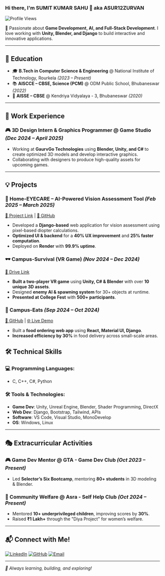 ### Hi there, I'm **SUMIT KUMAR SAHU** 👋 aka **ASUR12ZURVAN**

![Profile Views](https://komarev.com/ghpvc/?username=ASUR12ZURVAN&color=blue)

🚀 Passionate about **Game Development, AI, and Full-Stack Development**. I love working with **Unity, Blender, and Django** to build interactive and innovative applications. 

---
## 🏫 Education
- 🎓 **B.Tech in Computer Science & Engineering** @ National Institute of Technology, Rourkela *(2023 – Present)*  
- 📚 **AISCCE – CBSE, Science (PCM)** @ ODM Public School, Bhubaneswar *(2022)*  
- 🏅 **AISSE – CBSE** @ Kendriya Vidyalaya - 3, Bhubaneswar *(2020)*

---
## 💼 Work Experience

### 🎮 3D Design Intern & Graphics Programmer @ Game Studio *(Dec 2024 – April 2025)*
- Working at **GaurvGo Technologies** using **Blender, Unity, and C#** to create optimized 3D models and develop interactive graphics.
- Collaborating with designers to produce high-quality assets for upcoming games.

---
## 💡 Projects

### 🔬 Home-EYECARE – AI-Powered Vision Assessment Tool *(Feb 2025 – March 2025)*
[🔗 Project Link](https://home-eyecare-1.onrender.com) | [📂 GitHub](https://github.com/ASUR12ZURVAN/HACKINNO-PRACTICAL)
- Developed a **Django-based** web application for vision assessment using pixel-based diopter calculations.
- **Optimized UI & backend** for a **40% UX improvement** and **25% faster computation**.
- Deployed on **Render** with **99.9% uptime**.

### 🕶️ Campus-Survival (VR Game) *(Nov 2024 – Dec 2024)*
[📂 Drive Link](https://drive.google.com/file/d/1pjcIg3MzFh-rV3kWl9zKz447sOTWfmmO/view)
- **Built a two-player VR game** using **Unity, C# & Blender** with over **10 unique 3D assets**.
- Designed **enemy AI & spawning system** for 30+ objects at runtime.
- **Presented at College Fest** with **500+ participants**.

### 🍔 Campus-Eats *(Sep 2024 – Oct 2024)*
[📂 GitHub](https://github.com/ASUR12ZURVAN/HACKINNO-PRACTICAL) | [🌐 Live Demo](https://asur12zurvan.github.io/HACKINNO-PRACTICAL/)
- Built a **food ordering web app** using **React, Material UI, Django**.
- **Increased efficiency by 30%** in food delivery across small-scale areas.


## 🛠️ Technical Skills

### 💻 Programming Languages:
- C, C++, C#, Python

### 🛠️ Tools & Technologies:
- **Game Dev**: Unity, Unreal Engine, Blender, Shader Programming, DirectX
- **Web Dev**: Django, Bootstrap, Tailwind, APIs
- **Software**: VS Code, Visual Studio, MonoDevelop
- **OS**: Windows, Linux

---
## 🎭 Extracurricular Activities

### 🎮 Game Dev Mentor @ GTA - Game Dev Club *(Oct 2023 – Present)*
- Led **Selector’s Six Bootcamp**, mentoring **80+ students** in 3D modeling & Blender.

### 🤝 Community Welfare @ Asra - Self Help Club *(Oct 2024 – Present)*
- Mentored **10+ underprivileged children**, improving scores by **30%**.
- Raised **₹1 Lakh+** through the "Diya Project" for women’s welfare.

---
## 📬 Connect with Me!
[![LinkedIn](https://img.shields.io/badge/LinkedIn-0077B5?style=for-the-badge&logo=linkedin&logoColor=white)](https://www.linkedin.com/in/sumit-kumar-sahu-81446b295/) 
[![GitHub](https://img.shields.io/badge/GitHub-181717?style=for-the-badge&logo=github&logoColor=white)](https://github.com/ASUR12ZURVAN) 
[![Email](https://img.shields.io/badge/Email-D14836?style=for-the-badge&logo=gmail&logoColor=white)](mailto:ksumit21sahu@gmail.com)

---
_🚀 Always learning, building, and exploring!_
